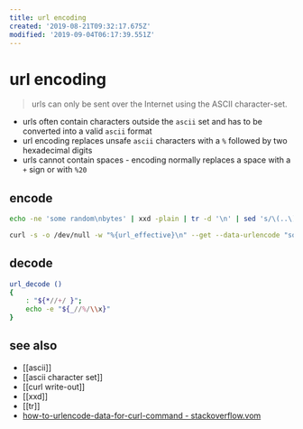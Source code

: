 ```yaml
---
title: url encoding
created: '2019-08-21T09:32:17.675Z'
modified: '2019-09-04T06:17:39.551Z'
---
```


# url encoding

> urls can only be sent over the Internet using the ASCII character-set.

- urls often contain characters outside the `ascii` set and has to be converted into a valid `ascii` format
- url encoding replaces unsafe `ascii` characters with a `%` followed by two hexadecimal digits
- urls cannot contain spaces - encoding normally replaces a space with a `+` sign or with `%20`


## encode
```sh
echo -ne 'some random\nbytes' | xxd -plain | tr -d '\n' | sed 's/\(..\)/%\1/g'

curl -s -o /dev/null -w "%{url_effective}\n" --get --data-urlencode "some random" --data-urlencode "foo=bar" ""
```

## decode
```sh
url_decode ()
{
    : "${*//+/ }";
    echo -e "${_//%/\\x}"
}
```

## see also
- [[ascii]]
- [[ascii character set]]
- [[curl write-out]]
- [[xxd]]
- [[tr]]
- [how-to-urlencode-data-for-curl-command - stackoverflow.vom](https://stackoverflow.com/questions/296536/how-to-urlencode-data-for-curl-command)
